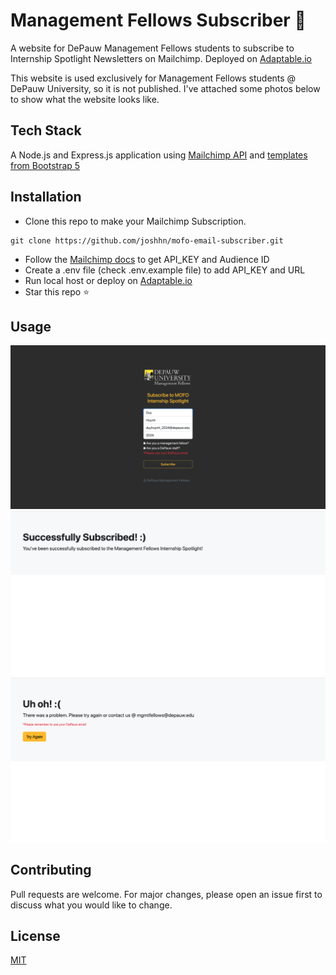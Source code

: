 # Management Fellows Subscriber 📧



A website for DePauw Management Fellows students to subscribe to Internship Spotlight Newsletters on Mailchimp. Deployed on [Adaptable.io](https://adaptable.io/)

This website is used exclusively for Management Fellows students @ DePauw University, so it is not published. I've attached some photos below to show what the website looks like.

## Tech Stack

A Node.js and Express.js application using [Mailchimp API](https://mailchimp.com/developer/) and [templates from Bootstrap 5](https://getbootstrap.com/docs/5.2/examples/)

## Installation

- Clone this repo to make your Mailchimp Subscription.

```
git clone https://github.com/joshhn/mofo-email-subscriber.git
```

- Follow the [Mailchimp docs](https://mailchimp.com/developer/marketing/guides/quick-start/#generate-your-api-key) to get API_KEY and Audience ID
- Create a .env file (check .env.example file) to add API_KEY and URL
- Run local host or deploy on [Adaptable.io](https://adaptable.io/)
- Star this repo ⭐

## Usage

<img src='demo/subscribe.png' title='subscribe.html' width='' alt='subscribe page' />
<img src='demo/success.png' title='success.html' width='' alt='success page' />
<img src='demo/failure.png' title='failure.html' width='' alt='failure page' />


## Contributing

Pull requests are welcome. For major changes, please open an issue first
to discuss what you would like to change.

## License

[MIT](https://github.com/joshhn/mofo-email-subscriber/blob/main/LICENSE)
